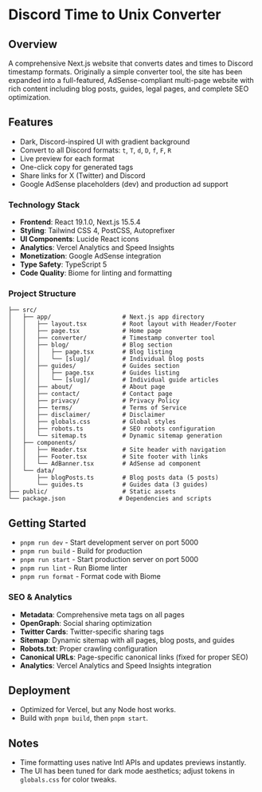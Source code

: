 # Discord Time to Unix Converter

## Overview
A comprehensive Next.js website that converts dates and times to Discord timestamp formats. Originally a simple converter tool, the site has been expanded into a full-featured, AdSense-compliant multi-page website with rich content including blog posts, guides, legal pages, and complete SEO optimization.

## Features
- Dark, Discord-inspired UI with gradient background
- Convert to all Discord formats: `t`, `T`, `d`, `D`, `f`, `F`, `R`
- Live preview for each format
- One-click copy for generated tags
- Share links for X (Twitter) and Discord
- Google AdSense placeholders (dev) and production ad support

### Technology Stack
- **Frontend**: React 19.1.0, Next.js 15.5.4
- **Styling**: Tailwind CSS 4, PostCSS, Autoprefixer
- **UI Components**: Lucide React icons
- **Analytics**: Vercel Analytics and Speed Insights
- **Monetization**: Google AdSense integration
- **Type Safety**: TypeScript 5
- **Code Quality**: Biome for linting and formatting

### Project Structure
```
├── src/
│   ├── app/                    # Next.js app directory
│   │   ├── layout.tsx          # Root layout with Header/Footer
│   │   ├── page.tsx            # Home page
│   │   ├── converter/          # Timestamp converter tool
│   │   ├── blog/               # Blog section
│   │   │   ├── page.tsx        # Blog listing
│   │   │   └── [slug]/         # Individual blog posts
│   │   ├── guides/             # Guides section
│   │   │   ├── page.tsx        # Guides listing
│   │   │   └── [slug]/         # Individual guide articles
│   │   ├── about/              # About page
│   │   ├── contact/            # Contact page
│   │   ├── privacy/            # Privacy Policy
│   │   ├── terms/              # Terms of Service
│   │   ├── disclaimer/         # Disclaimer
│   │   ├── globals.css         # Global styles
│   │   ├── robots.ts           # SEO robots configuration
│   │   └── sitemap.ts          # Dynamic sitemap generation
│   ├── components/
│   │   ├── Header.tsx          # Site header with navigation
│   │   ├── Footer.tsx          # Site footer with links
│   │   └── AdBanner.tsx        # AdSense ad component
│   └── data/
│       ├── blogPosts.ts        # Blog posts data (5 posts)
│       └── guides.ts           # Guides data (3 guides)
├── public/                     # Static assets
└── package.json               # Dependencies and scripts
```

## Getting Started
- `pnpm run dev` - Start development server on port 5000
- `pnpm run build` - Build for production
- `pnpm run start` - Start production server on port 5000
- `pnpm run lint` - Run Biome linter
- `pnpm run format` - Format code with Biome



### SEO & Analytics
- **Metadata**: Comprehensive meta tags on all pages
- **OpenGraph**: Social sharing optimization
- **Twitter Cards**: Twitter-specific sharing tags
- **Sitemap**: Dynamic sitemap with all pages, blog posts, and guides
- **Robots.txt**: Proper crawling configuration
- **Canonical URLs**: Page-specific canonical links (fixed for proper SEO)
- **Analytics**: Vercel Analytics and Speed Insights integration

## Deployment
- Optimized for Vercel, but any Node host works.
- Build with `pnpm build`, then `pnpm start`.

## Notes
- Time formatting uses native Intl APIs and updates previews instantly.
- The UI has been tuned for dark mode aesthetics; adjust tokens in `globals.css` for color tweaks.
